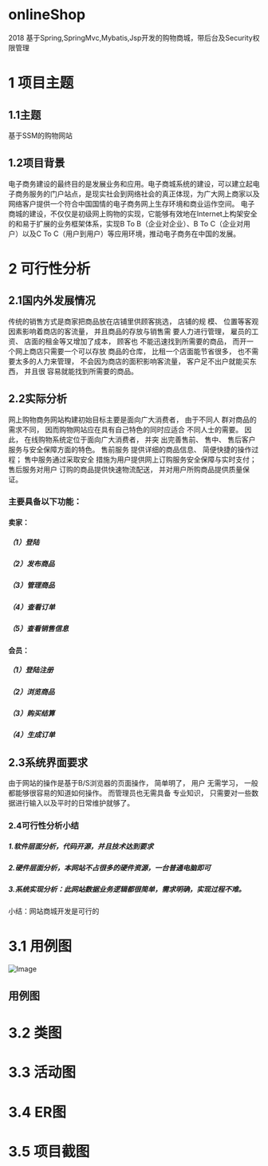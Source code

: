# onlineShop
2018 基于Spring,SpringMvc,Mybatis,Jsp开发的购物商城，带后台及Security权限管理

# 1 项目主题

## 1.1主题

基于SSM的购物网站

## 1.2项目背景

电子商务建设的最终目的是发展业务和应用。电子商城系统的建设，可以建立起电子商务服务的门户站点，是现实社会到网络社会的真正体现，为广大网上商家以及网络客户提供一个符合中国国情的电子商务网上生存环境和商业运作空间。
电子商城的建设，不仅仅是初级网上购物的实现，它能够有效地在Internet上构架安全的和易于扩展的业务框架体系，实现B To B（企业对企业）、B To C（企业对用户）以及C To C（用户到用户）等应用环境，推动电子商务在中国的发展。

# 2 可行性分析

## 2.1国内外发展情况

传统的销售方式是商家把商品放在店铺里供顾客挑选， 店铺的规
模、 位置等客观因素影响着商店的客流量， 并且商品的存放与销售需
要人力进行管理， 雇员的工资、 店面的租金等又增加了成本， 顾客也
不能迅速找到所需要的商品， 而开一个网上商店只需要一个可以存放
商品的仓库， 比租一个店面能节省很多， 也不需要太多的人力来管理，
不会因为商店的面积影响客流量， 客户足不出户就能买东西， 并且很
容易就能找到所需要的商品。

## 2.2实际分析

网上购物商务网站构建初始目标主要是面向广大消费者， 由于不同人
群对商品的需求不同， 因而购物网站应在具有自己特色的同时应适合
不同人士的需要。 因此， 在线购物系统定位于面向广大消费者， 并突
出完善售前、 售中、 售后客户服务与安全保障方面的特色。 售前服务
提供详细的商品信息、 简便快捷的操作过程； 售中服务通过采取安全
措施为用户提供网上订购服务安全保障与实时支付； 售后服务对用户
订购的商品提供快速物流配送， 并对用户所购商品提供质量保证。
  
### 主要具备以下功能：

#### 卖家：
##### （1）登陆
##### （2）发布商品
##### （3）管理商品
##### （4）查看订单
##### （5）查看销售信息
#### 会员：
##### （1）登陆注册
##### （2）浏览商品
##### （3）购买结算
##### （4）生成订单

## 2.3系统界面要求

由于网站的操作是基于B/S浏览器的页面操作， 简单明了， 用户
无需学习， 一般都能够很容易的知道如何操作。 而管理员也无需具备
专业知识， 只需要对一些数据进行输入以及平时的日常维护就够了。


### 2.4可行性分析小结
##### 1.软件层面分析，代码开源，并且技术达到要求
##### 2.硬件层面分析，本网站不占很多的硬件资源，一台普通电脑即可
##### 3.系统实现分析：此网站数据业务逻辑都很简单，需求明确，实现过程不难。
小结：网站商城开发是可行的

# 3.1 用例图
![Image](https://github.com/liangqiding/md_image_repository/blob/master/onlineShop/UseCase_user.png)
## 用例图

# 3.2 类图

# 3.3 活动图

# 3.4 ER图

# 3.5 项目截图
	
















